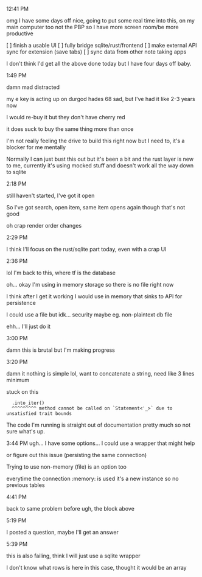 12:41 PM

omg I have some days off nice, going to put some real time into this, on my main computer too not the PBP so I have more screen room/be more productive

[ ] finish a usable UI
[ ] fully bridge sqlite/rust/frontend
[ ] make external API sync for extension (save tabs)
[ ] sync data from other note taking apps

I don't think I'd get all the above done today but I have four days off baby.

1:49 PM

damn mad distracted

my e key is acting up on durgod hades 68 sad, but I've had it like 2-3 years now

I would re-buy it but they don't have cherry red

it does suck to buy the same thing more than once

I'm not really feeling the drive to build this right now but I need to, it's a blocker for me mentally

Normally I can just bust this out but it's been a bit and the rust layer is new to me, currently it's using mocked stuff and doesn't work all the way down to sqlite

2:18 PM

still haven't started, I've got it open

So I've got search, open item, same item opens again though that's not good

oh crap render order changes

2:29 PM

I think I'll focus on the rust/sqlite part today, even with a crap UI

2:36 PM

lol I'm back to this, where tf is the database

oh... okay I'm using in memory storage so there is no file right now

I think after I get it working I would use in memory that sinks to API for persistence

I could use a file but idk... security maybe eg. non-plaintext db file

ehh... I'll just do it

3:00 PM

damn this is brutal but I'm making progress

3:20 PM

damn it nothing is simple lol, want to concatenate a string, need like 3 lines minimum

stuck on this

```
  .into_iter()
  ^^^^^^^^^ method cannot be called on `Statement<'_>` due to unsatisfied trait bounds
```

The code I'm running is straight out of documentation pretty much so not sure what's up.

3:44 PM ugh... I have some options... I could use a wrapper that might help

or figure out this issue (persisting the same connection)

Trying to use non-memory (file) is an option too

everytime the connection :memory: is used it's a new instance so no previous tables

4:41 PM

back to same problem before ugh, the block above

5:19 PM

I posted a question, maybe I'll get an answer

5:39 PM

this is also failing, think I will just use a sqlite wrapper

I don't know what rows is here in this case, thought it would be an array
